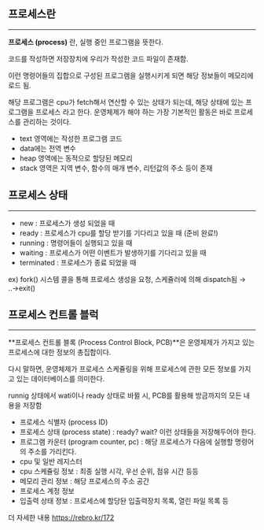 ## 프로세스란

---

**프로세스 (process)** 란, 실행 중인 프로그램을 뜻한다.

코드를 작성하면 저장장치에 우리가 작성한 코드 파일이 존재함.

이런 명령어들의 집합으로 구성된 프로그램을 실행시키게 되면 해당 정보들이 메모리에 로드 됨.

해당 프로그램은 cpu가 fetch해서 연산할 수 있는 상태가 되는데, 해당 상태에 있는 프로그램을 프로세스 라고 한다. 운영체제가 해야 하는 가장 기본적인 활동은 바로 프로세스를 관리하는 것이다.

- text 영역에는 작성한 프로그램 코드
- data에는 전역 변수
- heap 영역에는 동적으로 할당된 메모리
- stack 영역은 지역 변수, 함수의 매개 변수, 리턴값의 주소 등이 존재

## 프로세스 상태

---

- new : 프로세스가 생성 되었을 때
- ready : 프로세스가 cpu를 할당 받기를 기다리고 있을 때 (준비 완료!)
- running : 명령어들이 실행되고 있을 때
- waiting : 프로세스가 어떤 이벤트가 발생하기를 기다리고 있을 때
- terminated : 프로세스가 종료 되었을 때

ex) fork() 시스템 콜을 통해 프로세스 생성을 요청, 스케쥴러에 의해 dispatch됨 → ..→exit()

## 프로세스 컨트롤 블럭

---

**프로세스 컨트롤 블록 (Process Control Block, PCB)**은 운영체제가 가지고 있는 프로세스에 대한 정보의 총집합이다.

다시 말하면, 운영체제가 프로세스 스케쥴링을 위해 프로세스에 관한 모든 정보를 가지고 있는 데이터베이스를 의미한다.

runnig 상태에서 wati이나 ready 상태로 바뀔 시, PCB를 활용해 방금까지의 모든 내용을 저장함

- 프로세스 식별자 (process ID)
- 프로세스 상태 (process state) : ready? wait? 이런 상태들을 저장해두어야 한다.
- 프로그램 카운터 (program counter, pc) : 해당 프로세스가 다음에 실행할 명령어의 주소를 가리킨다.
- cpu 및 일반 레지스터
- cpu 스케쥴링 정보 : 최종 실행 시각, 우선 순위, 점유 시간 등등
- 메모리 관리 정보 : 해당 프로세스의 주소 공간
- 프로세스 계정 정보
- 입출력 상태 정보 : 프로세스에 할당돤 입출력장치 목록, 열린 파일 목록 등

더 자세한 내용
https://rebro.kr/172